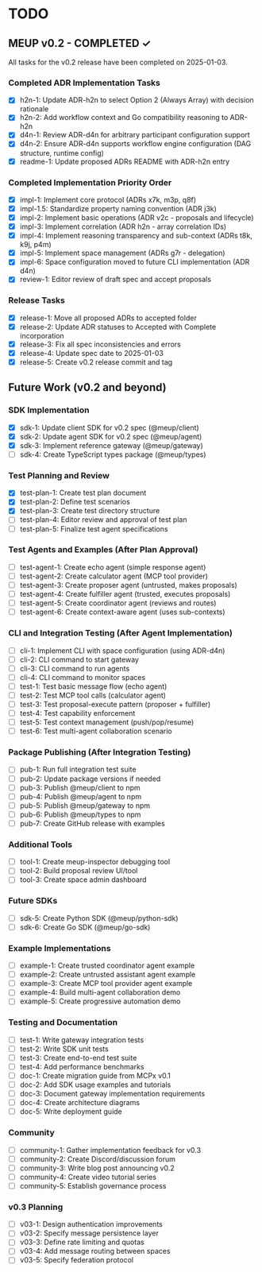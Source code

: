 # TODO

## MEUP v0.2 - COMPLETED ✓

All tasks for the v0.2 release have been completed on 2025-01-03.

### Completed ADR Implementation Tasks
- [x] h2n-1: Update ADR-h2n to select Option 2 (Always Array) with decision rationale
- [x] h2n-2: Add workflow context and Go compatibility reasoning to ADR-h2n
- [x] d4n-1: Review ADR-d4n for arbitrary participant configuration support
- [x] d4n-2: Ensure ADR-d4n supports workflow engine configuration (DAG structure, runtime config)
- [x] readme-1: Update proposed ADRs README with ADR-h2n entry

### Completed Implementation Priority Order
- [x] impl-1: Implement core protocol (ADRs x7k, m3p, q8f)
- [x] impl-1.5: Standardize property naming convention (ADR j3k)
- [x] impl-2: Implement basic operations (ADR v2c - proposals and lifecycle)
- [x] impl-3: Implement correlation (ADR h2n - array correlation IDs)
- [x] impl-4: Implement reasoning transparency and sub-context (ADRs t8k, k9j, p4m)
- [x] impl-5: Implement space management (ADRs g7r - delegation)
- [x] impl-6: Space configuration moved to future CLI implementation (ADR d4n)
- [x] review-1: Editor review of draft spec and accept proposals

### Release Tasks
- [x] release-1: Move all proposed ADRs to accepted folder
- [x] release-2: Update ADR statuses to Accepted with Complete incorporation
- [x] release-3: Fix all spec inconsistencies and errors
- [x] release-4: Update spec date to 2025-01-03
- [x] release-5: Create v0.2 release commit and tag

## Future Work (v0.2 and beyond)

### SDK Implementation
- [x] sdk-1: Update client SDK for v0.2 spec (@meup/client)
- [x] sdk-2: Update agent SDK for v0.2 spec (@meup/agent)
- [x] sdk-3: Implement reference gateway (@meup/gateway)
- [ ] sdk-4: Create TypeScript types package (@meup/types)

### Test Planning and Review
- [x] test-plan-1: Create test plan document
- [x] test-plan-2: Define test scenarios
- [x] test-plan-3: Create test directory structure
- [ ] test-plan-4: Editor review and approval of test plan
- [ ] test-plan-5: Finalize test agent specifications

### Test Agents and Examples (After Plan Approval)
- [ ] test-agent-1: Create echo agent (simple response agent)
- [ ] test-agent-2: Create calculator agent (MCP tool provider)
- [ ] test-agent-3: Create proposer agent (untrusted, makes proposals)
- [ ] test-agent-4: Create fulfiller agent (trusted, executes proposals)
- [ ] test-agent-5: Create coordinator agent (reviews and routes)
- [ ] test-agent-6: Create context-aware agent (uses sub-contexts)

### CLI and Integration Testing (After Agent Implementation)
- [ ] cli-1: Implement CLI with space configuration (using ADR-d4n)
- [ ] cli-2: CLI command to start gateway
- [ ] cli-3: CLI command to run agents
- [ ] cli-4: CLI command to monitor spaces
- [ ] test-1: Test basic message flow (echo agent)
- [ ] test-2: Test MCP tool calls (calculator agent)
- [ ] test-3: Test proposal-execute pattern (proposer + fulfiller)
- [ ] test-4: Test capability enforcement
- [ ] test-5: Test context management (push/pop/resume)
- [ ] test-6: Test multi-agent collaboration scenario

### Package Publishing (After Integration Testing)
- [ ] pub-1: Run full integration test suite
- [ ] pub-2: Update package versions if needed
- [ ] pub-3: Publish @meup/client to npm
- [ ] pub-4: Publish @meup/agent to npm
- [ ] pub-5: Publish @meup/gateway to npm
- [ ] pub-6: Publish @meup/types to npm
- [ ] pub-7: Create GitHub release with examples

### Additional Tools
- [ ] tool-1: Create meup-inspector debugging tool
- [ ] tool-2: Build proposal review UI/tool
- [ ] tool-3: Create space admin dashboard

### Future SDKs
- [ ] sdk-5: Create Python SDK (@meup/python-sdk)
- [ ] sdk-6: Create Go SDK (@meup/go-sdk)

### Example Implementations
- [ ] example-1: Create trusted coordinator agent example
- [ ] example-2: Create untrusted assistant agent example
- [ ] example-3: Create MCP tool provider agent example
- [ ] example-4: Build multi-agent collaboration demo
- [ ] example-5: Create progressive automation demo

### Testing and Documentation
- [ ] test-1: Write gateway integration tests
- [ ] test-2: Write SDK unit tests
- [ ] test-3: Create end-to-end test suite
- [ ] test-4: Add performance benchmarks
- [ ] doc-1: Create migration guide from MCPx v0.1
- [ ] doc-2: Add SDK usage examples and tutorials
- [ ] doc-3: Document gateway implementation requirements
- [ ] doc-4: Create architecture diagrams
- [ ] doc-5: Write deployment guide

### Community
- [ ] community-1: Gather implementation feedback for v0.3
- [ ] community-2: Create Discord/discussion forum
- [ ] community-3: Write blog post announcing v0.2
- [ ] community-4: Create video tutorial series
- [ ] community-5: Establish governance process

### v0.3 Planning
- [ ] v03-1: Design authentication improvements
- [ ] v03-2: Specify message persistence layer
- [ ] v03-3: Define rate limiting and quotas
- [ ] v03-4: Add message routing between spaces
- [ ] v03-5: Specify federation protocol